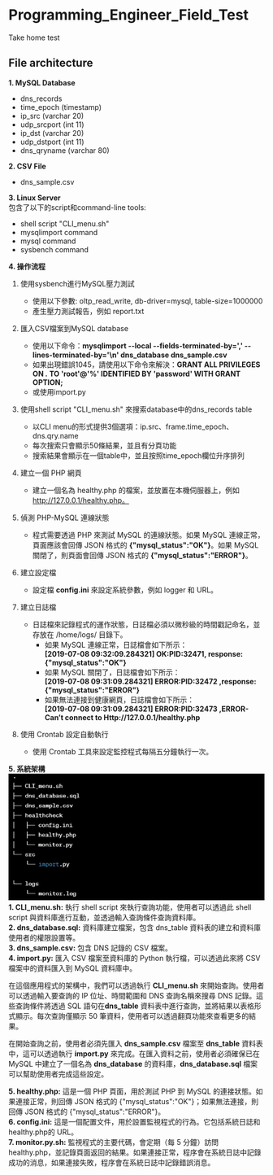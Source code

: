# Programming_Engineer_Field_Test
Take home test

## File architecture
**1. MySQL Database**

   * dns_records  
   * time_epoch (timestamp)  
   * ip_src (varchar 20)  
   * udp_srcport (int 11)  
   * ip_dst (varchar 20)  
   * udp_dstport (int 11)  
   * dns_qryname (varchar 80)  
  

**2. CSV File**  
 *  dns_sample.csv  

**3. Linux Server**  
  包含了以下的script和command-line tools:  
   * shell script "CLI_menu.sh"  
   * mysqlimport command  
   *  mysql command  
   *  sysbench command  
    
**4. 操作流程**  
1. 使用sysbench進行MySQL壓力測試  
     * 使用以下參數: oltp_read_write, db-driver=mysql, table-size=1000000  
     * 產生壓力測試報告，例如 report.txt  
2. 匯入CSV檔案到MySQL database  
     * 使用以下命令：**mysqlimport --local --fields-terminated-by=',' --lines-terminated-by='\n' dns_database dns_sample.csv**  
     * 如果出現錯誤1045，請使用以下命令來解決：**GRANT ALL PRIVILEGES ON *.* TO 'root'@'%' IDENTIFIED BY 'password' WITH GRANT OPTION;**  
     * 或使用import.py
3. 使用shell script "CLI_menu.sh" 來搜索database中的dns_records table  
     * 以CLI menu的形式提供3個選項：ip.src、frame.time_epoch、dns.qry.name  
     * 每次搜索只會顯示50條結果，並且有分頁功能  
     * 搜索結果會顯示在一個table中，並且按照time_epoch欄位升序排列  
4. 建立一個 PHP 網頁  
     * 建立一個名為 healthy.php 的檔案，並放置在本機伺服器上，例如 http://127.0.0.1/healthy.php。
5. 偵測 PHP-MySQL 連線狀態 
     * 程式需要透過 PHP 來測試 MySQL 的連線狀態。如果 MySQL 連線正常，頁面應該會回傳 JSON 格式的 **{"mysql_status":"OK"}**。如果 MySQL 關閉了，則頁面會回傳 JSON 格式的 **{"mysql_status":"ERROR"}**。
6. 建立設定檔  
     * 設定檔 **config.ini** 來設定系統參數，例如 logger 和 URL。
7. 建立日誌檔  
     * 日誌檔來記錄程式的運作狀態，日誌檔必須以微秒級的時間戳記命名，並存放在 /home/logs/ 目錄下。  
          * 如果 MySQL 連線正常，日誌檔會如下所示：  
          **[2019-07-08 09:32:09.284321] OK:PID:32471, response: {"mysql_status":"OK"}**  
          * 如果 MySQL 關閉了，日誌檔會如下所示：  
          **[2019-07-08 09:31:09.284321] ERROR:PID:32472 ,response: {"mysql_status":"ERROR"}**  
          * 如果無法連接到健康網頁，日誌檔會如下所示：  
          **[2019-07-08 09:31:09.284321] ERROR:PID:32473 ,ERROR-Can’t connect to Http://127.0.0.1/healthy.php**  
          
8. 使用 Crontab 設定自動執行  
     * 使用 Crontab 工具來設定監控程式每隔五分鐘執行一次。
     
**5. 系統架構**  
  ![image](https://github.com/house40105/Programming_Engineer_Field_Test/blob/main/fig/File%20architecture.jpg "File Architecture")  
  **1. CLI_menu.sh:** 執行 shell script 來執行查詢功能，使用者可以透過此 shell script 與資料庫進行互動，並透過輸入查詢條件查詢資料庫。  
  **2. dns_database.sql:** 資料庫建立檔案，包含 dns_table 資料表的建立和資料庫使用者的權限設置等。  
  **3. dns_sample.csv:** 包含 DNS 記錄的 CSV 檔案。  
  **4. import.py:** 匯入 CSV 檔案至資料庫的 Python 執行檔，可以透過此來將 CSV 檔案中的資料匯入到 MySQL 資料庫中。  
    
  在這個應用程式的架構中，我們可以透過執行 **CLI_menu.sh** 來開始查詢。使用者可以透過輸入要查詢的 IP 位址、時間範圍和 DNS 查詢名稱來搜尋 DNS 記錄。這些查詢條件將透過 SQL 語句在**dns_table** 資料表中進行查詢，並將結果以表格形式顯示。每次查詢僅顯示 50 筆資料，使用者可以透過翻頁功能來查看更多的結果。  
    
  在開始查詢之前，使用者必須先匯入 **dns_sample.csv** 檔案至 **dns_table** 資料表中，這可以透過執行 **import.py** 來完成。在匯入資料之前，使用者必須確保已在 MySQL 中建立了一個名為 **dns_database** 的資料庫，**dns_database.sql** 檔案可以幫助使用者完成這些設定。
  
  **5. healthy.php:** 這是一個 PHP 頁面，用於測試 PHP 到 MySQL 的連接狀態。如果連接正常，則回傳 JSON 格式的 {"mysql_status":"OK"}；如果無法連接，則回傳 JSON 格式的 {"mysql_status":"ERROR"}。  
  **6. config.ini:** 這是一個配置文件，用於設置監視程式的行為。它包括系統日誌和healthy.php的 URL。  
  **7. monitor.py.sh:** 監視程式的主要代碼，會定期（每 5 分鐘）訪問healthy.php，並記錄頁面返回的結果。如果連接正常，程序會在系統日誌中記錄成功的消息，如果連接失敗，程序會在系統日誌中記錄錯誤消息。  
 
 
